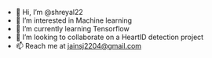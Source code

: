 - 👋 Hi, I’m @shreyal22
- 👀 I’m interested in Machine learning 
- 🌱 I’m currently learning Tensorflow
- 💞️ I’m looking to collaborate on a HeartID detection project
- 📫 Reach me at jainsj2204@gmail.com

<!---
shreyal22/shreyal22 is a ✨ special ✨ repository because its `README.md` (this file) appears on your GitHub profile.
You can click the Preview link to take a look at your changes.
--->
